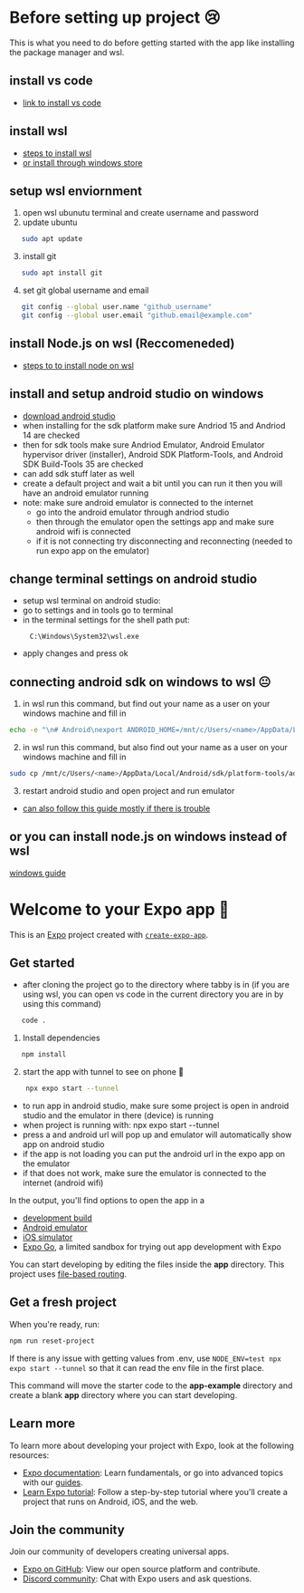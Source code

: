 # Before setting up project 😢
This is what you need to do before getting started with the app like installing
the package manager and wsl. 

## install vs code 
- [link to install vs code](https://code.visualstudio.com/)

## install wsl 
- [steps to install wsl](https://learn.microsoft.com/en-us/windows/wsl/install)
- [or install through windows store](https://apps.microsoft.com/detail/9pdxgncfsczv?hl=en-us&gl=US)

## setup wsl enviornment
1. open wsl ubunutu terminal and create username and password
2. update ubuntu
```bash
   sudo apt update
```
3. install git 
```bash
   sudo apt install git
```
4. set git global username and email
```bash
   git config --global user.name "github_username"
   git config --global user.email "github.email@example.com"
 ```

## install Node.js on wsl (Reccomeneded)
- [steps to to install node on wsl](https://learn.microsoft.com/en-us/windows/dev-environment/javascript/nodejs-on-wsl)

## install and setup android studio on windows 
- [download android studio](https://developer.android.com/studio)
- when installing for the sdk platform make sure Andriod 15 and Andriod 14 are checked
- then for sdk tools make sure Andriod Emulator, Android Emulator hypervisor driver (installer), Android SDK Platform-Tools, and Android SDK Build-Tools 35 are checked 
- can add sdk stuff later as well 
- create a default project and wait a bit until you can run it then you will have an android emulator running 
- note: make sure android emulator is connected to the internet
   - go into the android emulator through andriod studio 
   - then through the emulator open the settings app and make sure android wifi is connected
   - if it is not connecting try disconnecting and reconnecting (needed to run expo app on the emulator)

## change terminal settings on android studio
- setup wsl terminal on android studio: 
- go to settings and in tools go to terminal 
- in the terminal settings for the shell path put: 
```
     C:\Windows\System32\wsl.exe
```
- apply changes and press ok 

## connecting android sdk on windows to wsl 😐
1. in wsl run this command, but find out your name as a user on your windows machine and fill in
```bash
echo -e "\n# Android\nexport ANDROID_HOME=/mnt/c/Users/<name>/AppData/Local/Android/Sdk\nexport WSLENV=ANDROID_HOME/p" >> $HOME/.bashrc && source $HOME/.bashrc
 ```
2. in wsl run this command, but also find out your name as a user on your windows machine and fill in
```bash
sudo cp /mnt/c/Users/<name>/AppData/Local/Android/sdk/platform-tools/adb.exe /mnt/c/Users/<name>/AppData/Local/Android/sdk/platform-tools/adb
 ```

 3. restart android studio and open project and run emulator

- [can also follow this guide mostly if there is trouble](https://medium.com/@akbarimo/developing-react-native-with-expo-android-emulators-on-wsl2-linux-subsystem-ad5a8b0fa23c)

## or you can install node.js on windows instead of wsl
[windows guide](https://www.freecodecamp.org/news/nvm-for-windows-how-to-download-and-install-node-version-manager-in-windows-10/)

# Welcome to your Expo app 👋

This is an [Expo](https://expo.dev) project created with [`create-expo-app`](https://www.npmjs.com/package/create-expo-app).

## Get started 
- after cloning the project go to the directory where tabby is in (if you are using wsl, you can open vs code in the current directory you are in by using this command) 
```bash
   code .
```

1. Install dependencies

```bash
   npm install
```

2. start the app with tunnel to see on phone 👀

```bash
    npx expo start --tunnel
```
   - to run app in android studio, make sure some project is open in android studio and the emulator in there (device) is running
   - when project is running with: npx expo start --tunnel
   - press a and android url will pop up and emulator will automatically show app on android studio
   - if the app is not loading you can put the android url in the expo app on the emulator
   - if that does not work, make sure the emulator is connected to the internet (android wifi)

In the output, you'll find options to open the app in a

- [development build](https://docs.expo.dev/develop/development-builds/introduction/)
- [Android emulator](https://docs.expo.dev/workflow/android-studio-emulator/)
- [iOS simulator](https://docs.expo.dev/workflow/ios-simulator/)
- [Expo Go](https://expo.dev/go), a limited sandbox for trying out app development with Expo

You can start developing by editing the files inside the **app** directory. This project uses [file-based routing](https://docs.expo.dev/router/introduction).

## Get a fresh project

When you're ready, run:

```bash
npm run reset-project
```

If there is any issue with getting values from .env, use 
`NODE_ENV=test npx expo start --tunnel`
so that it can read the env file in the first place.

This command will move the starter code to the **app-example** directory and create a blank **app** directory where you can start developing.

## Learn more

To learn more about developing your project with Expo, look at the following resources:

- [Expo documentation](https://docs.expo.dev/): Learn fundamentals, or go into advanced topics with our [guides](https://docs.expo.dev/guides).
- [Learn Expo tutorial](https://docs.expo.dev/tutorial/introduction/): Follow a step-by-step tutorial where you'll create a project that runs on Android, iOS, and the web.

## Join the community

Join our community of developers creating universal apps.

- [Expo on GitHub](https://github.com/expo/expo): View our open source platform and contribute.
- [Discord community](https://chat.expo.dev): Chat with Expo users and ask questions.
